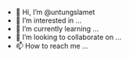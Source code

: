 - 👋 Hi, I’m @untungslamet
- 👀 I’m interested in ...
- 🌱 I’m currently learning ...
- 💞️ I’m looking to collaborate on ...
- 📫 How to reach me ...

<!---
untungslamet/untungslamet is a ✨ special ✨ repository because its `README.md` (this file) appears on your GitHub profile.
You can click the Preview link to take a look at your changes.
--->
